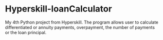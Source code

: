 # Hyperskill-loanCalculator
My 4th Python project from Hyperskill.  The program allows user to calculate differentiated or annuity payments, overpayment, the number of payments or the loan principal. 
